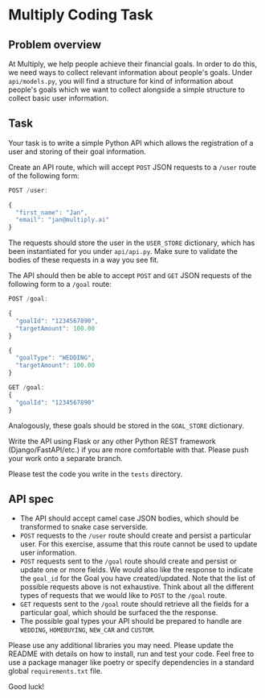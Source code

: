 Multiply Coding Task
====================

## Problem overview

At Multiply, we help people achieve their financial goals. In order to do this, we need ways to collect relevant information about people's goals. Under `api/models.py`, you will find a structure for kind of information about people's goals which we want to collect alongside a simple structure to collect basic user information.

## Task

Your task is to write a simple Python API which allows the registration of a user and storing of their goal information.

Create an API route, which will accept `POST` JSON requests to a `/user` route of the following form:

```javascript
POST /user:

{
  "first_name": "Jan",
  "email": "jan@multiply.ai"
}


```

The requests should store the user in the `USER_STORE` dictionary, which has been instantiated for you under `api/api.py`. Make sure to validate the bodies of these requests in a way you see fit.

The API should then be able to accept `POST` and `GET` JSON requests of the following form to a `/goal` route:

```javascript
POST /goal:

{
  "goalId": "1234567890",
  "targetAmount": 100.00
}

{
  "goalType": "WEDDING",
  "targetAmount": 100.00
}

GET /goal:
{
  "goalId": "1234567890"
}

```

Analogously, these goals should be stored in the `GOAL_STORE` dictionary.

Write the API using Flask or any other Python REST framework (Django/FastAPI/etc.) if you are more comfortable with that. Please push your work onto a separate branch.

Please test the code you write in the `tests` directory.


## API spec

* The API should accept camel case JSON bodies, which should be transformed to snake case serverside.
* `POST` requests to the `/user` route should create and persist a particular user. For this exercise, assume that this route cannot be used to update user information.
* `POST` requests sent to the `/goal` route should create and persist or update one or more fields. We would also like the response to indicate the `goal_id` for the Goal you have created/updated. Note that the list of possible requests above is not exhaustive. Think about all the different types of requests that we would like to `POST` to the `/goal` route.
* `GET` requests sent to the `/goal` route should retrieve all the fields for a particular goal, which should be surfaced the the response. 
* The possible goal types your API should be prepared to handle are `WEDDING`, `HOMEBUYING`, `NEW_CAR` and `CUSTOM`. 


Please use any additional libraries you may need. Please update the README with details on how to install, run and test your code. Feel free to use a package manager like poetry or specify dependencies in a standard global `requirements.txt` file.

Good luck!